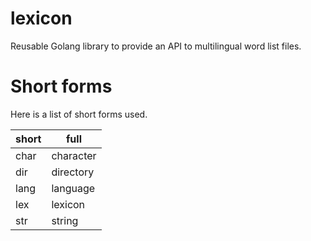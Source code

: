 # lexicon
Reusable Golang library to provide an API to multilingual word list files.

# Short forms
Here is a list of short forms used.

| short | full |
| ----- | ---- |
| char | character |
| dir | directory |
| lang | language |
| lex | lexicon |
| str | string |
